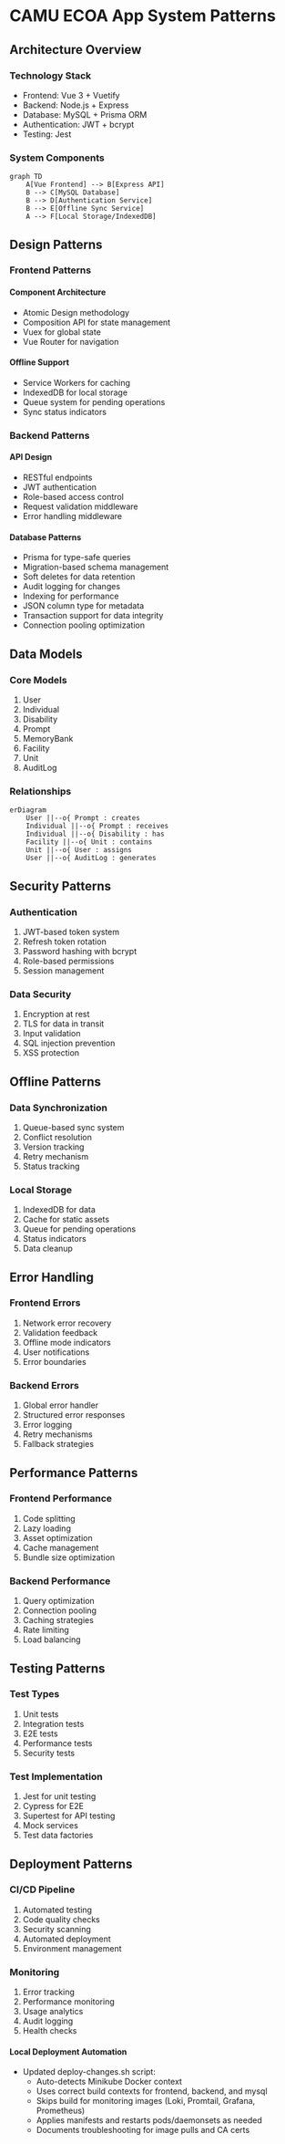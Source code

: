 # CAMU ECOA App System Patterns

## Architecture Overview

### Technology Stack
- Frontend: Vue 3 + Vuetify
- Backend: Node.js + Express
- Database: MySQL + Prisma ORM
- Authentication: JWT + bcrypt
- Testing: Jest

### System Components
```mermaid
graph TD
    A[Vue Frontend] --> B[Express API]
    B --> C[MySQL Database]
    B --> D[Authentication Service]
    B --> E[Offline Sync Service]
    A --> F[Local Storage/IndexedDB]
```

## Design Patterns

### Frontend Patterns

#### Component Architecture
- Atomic Design methodology
- Composition API for state management
- Vuex for global state
- Vue Router for navigation

#### Offline Support
- Service Workers for caching
- IndexedDB for local storage
- Queue system for pending operations
- Sync status indicators

### Backend Patterns

#### API Design
- RESTful endpoints
- JWT authentication
- Role-based access control
- Request validation middleware
- Error handling middleware

#### Database Patterns
- Prisma for type-safe queries
- Migration-based schema management
- Soft deletes for data retention
- Audit logging for changes
- Indexing for performance
- JSON column type for metadata
- Transaction support for data integrity
- Connection pooling optimization

## Data Models

### Core Models
1. User
2. Individual
3. Disability
4. Prompt
5. MemoryBank
6. Facility
7. Unit
8. AuditLog

### Relationships
```mermaid
erDiagram
    User ||--o{ Prompt : creates
    Individual ||--o{ Prompt : receives
    Individual ||--o{ Disability : has
    Facility ||--o{ Unit : contains
    Unit ||--o{ User : assigns
    User ||--o{ AuditLog : generates
```

## Security Patterns

### Authentication
1. JWT-based token system
2. Refresh token rotation
3. Password hashing with bcrypt
4. Role-based permissions
5. Session management

### Data Security
1. Encryption at rest
2. TLS for data in transit
3. Input validation
4. SQL injection prevention
5. XSS protection

## Offline Patterns

### Data Synchronization
1. Queue-based sync system
2. Conflict resolution
3. Version tracking
4. Retry mechanism
5. Status tracking

### Local Storage
1. IndexedDB for data
2. Cache for static assets
3. Queue for pending operations
4. Status indicators
5. Data cleanup

## Error Handling

### Frontend Errors
1. Network error recovery
2. Validation feedback
3. Offline mode indicators
4. User notifications
5. Error boundaries

### Backend Errors
1. Global error handler
2. Structured error responses
3. Error logging
4. Retry mechanisms
5. Fallback strategies

## Performance Patterns

### Frontend Performance
1. Code splitting
2. Lazy loading
3. Asset optimization
4. Cache management
5. Bundle size optimization

### Backend Performance
1. Query optimization
2. Connection pooling
3. Caching strategies
4. Rate limiting
5. Load balancing

## Testing Patterns

### Test Types
1. Unit tests
2. Integration tests
3. E2E tests
4. Performance tests
5. Security tests

### Test Implementation
1. Jest for unit testing
2. Cypress for E2E
3. Supertest for API testing
4. Mock services
5. Test data factories

## Deployment Patterns

### CI/CD Pipeline
1. Automated testing
2. Code quality checks
3. Security scanning
4. Automated deployment
5. Environment management

### Monitoring
1. Error tracking
2. Performance monitoring
3. Usage analytics
4. Audit logging
5. Health checks

#### Local Deployment Automation
- Updated deploy-changes.sh script:
  - Auto-detects Minikube Docker context
  - Uses correct build contexts for frontend, backend, and mysql
  - Skips build for monitoring images (Loki, Promtail, Grafana, Prometheus)
  - Applies manifests and restarts pods/daemonsets as needed
  - Documents troubleshooting for image pulls and CA certs 